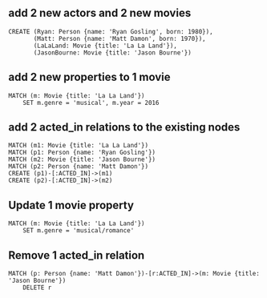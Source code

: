 ## add 2 new actors and 2 new movies
```cypher
CREATE (Ryan: Person {name: 'Ryan Gosling', born: 1980}),
       (Matt: Person {name: 'Matt Damon', born: 1970}),
       (LaLaLand: Movie {title: 'La La Land'}),
       (JasonBourne: Movie {title: 'Jason Bourne'})
```

## add 2 new properties to 1 movie
```cypher
MATCH (m: Movie {title: 'La La Land'})
    SET m.genre = 'musical', m.year = 2016
```

## add 2 acted_in relations to the existing nodes
```cypher
MATCH (m1: Movie {title: 'La La Land'})
MATCH (p1: Person {name: 'Ryan Gosling'})
MATCH (m2: Movie {title: 'Jason Bourne'})
MATCH (p2: Person {name: 'Matt Damon'})
CREATE (p1)-[:ACTED_IN]->(m1)
CREATE (p2)-[:ACTED_IN]->(m2)
```

## Update 1 movie property
```cypher
MATCH (m: Movie {title: 'La La Land'})
    SET m.genre = 'musical/romance'
```

## Remove 1 acted_in relation
```cypher
MATCH (p: Person {name: 'Matt Damon'})-[r:ACTED_IN]->(m: Movie {title: 'Jason Bourne'})
    DELETE r
```